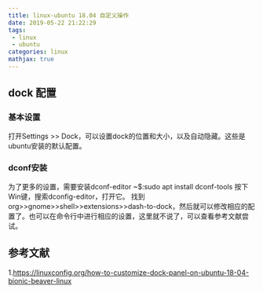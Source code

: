 ```yaml
---
title: linux-ubuntu 18.04 自定义操作
date: 2019-05-22 21:22:29
tags:
 - linux
 - ubuntu 
categories: linux
mathjax: true
---
```


## dock 配置
### 基本设置
打开Settings >> Dock，可以设置dock的位置和大小，以及自动隐藏。这些是ubuntu安装的默认配置。

### dconf安装
为了更多的设置，需要安装dconf-editor
~\$:sudo apt install dconf-tools
按下Win键，搜索dconfig-editor，打开它。
找到org>>gnome>>shell>>extensions>>dash-to-dock，然后就可以修改相应的配置了。也可以在命令行中进行相应的设置，这里就不说了，可以查看参考文献尝试。



## 参考文献
1.https://linuxconfig.org/how-to-customize-dock-panel-on-ubuntu-18-04-bionic-beaver-linux
